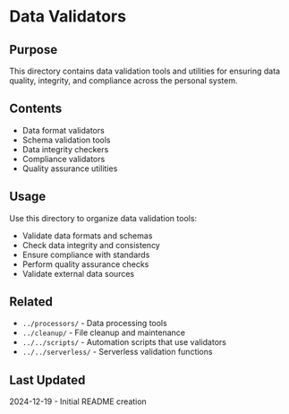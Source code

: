 # Data Validators

## Purpose
This directory contains data validation tools and utilities for ensuring data quality, integrity, and compliance across the personal system.

## Contents
- Data format validators
- Schema validation tools
- Data integrity checkers
- Compliance validators
- Quality assurance utilities

## Usage
Use this directory to organize data validation tools:
- Validate data formats and schemas
- Check data integrity and consistency
- Ensure compliance with standards
- Perform quality assurance checks
- Validate external data sources

## Related
- `../processors/` - Data processing tools
- `../cleanup/` - File cleanup and maintenance
- `../../scripts/` - Automation scripts that use validators
- `../../serverless/` - Serverless validation functions

## Last Updated
2024-12-19 - Initial README creation
